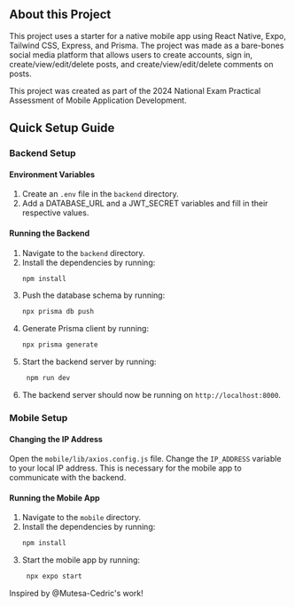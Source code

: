 
## About this Project
This project uses a starter for a native mobile app using React Native, Expo, Tailwind CSS, Express, and Prisma. The project was made as a bare-bones social media platform that allows users to create accounts, sign in, create/view/edit/delete posts, and create/view/edit/delete comments on posts. 

This project was created as part of the 2024 National Exam Practical Assessment of Mobile Application Development.

## Quick Setup Guide
### Backend Setup

#### Environment Variables
1. Create an `.env` file in the `backend` directory.
2. Add a DATABASE_URL and a JWT_SECRET variables and fill in their respective values.

#### Running the Backend
1. Navigate to the `backend` directory.
2. Install the dependencies by running:
   ```sh
   npm install
   ```
3. Push the database schema by running:
   ```sh
   npx prisma db push
   ```
4. Generate Prisma client by running:
   ```sh
   npx prisma generate
   ```
5. Start the backend server by running:
   ```sh
    npm run dev
    ```
6. The backend server should now be running on `http://localhost:8000`.

### Mobile Setup

#### Changing the IP Address
Open the `mobile/lib/axios.config.js` file.
Change the `IP_ADDRESS` variable to your local IP address. This is necessary for the mobile app to communicate with the backend.

#### Running the Mobile App
1. Navigate to the `mobile` directory.
2. Install the dependencies by running:
   ```sh
   npm install
   ```
3. Start the mobile app by running:
   ```sh
    npx expo start
    ```

Inspired by @Mutesa-Cedric's work!
